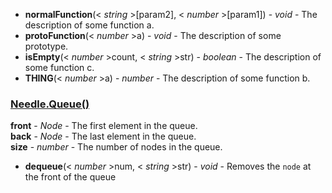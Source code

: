  - **normalFunction**(< _string_ >[param2], < _number_ >[param1]) - *void* - The description of some function a.
 - **protoFunction**(< _number_ >a) - *void* - The description of some prototype.
 - **isEmpty**(< _number_ >count, < _string_ >str) - *boolean* - The description of some function c.
 - **THING**(< _number_ >a) - *number* - The description of some function b.

### <a href="#needle.queue" name="needle.queue">Needle.Queue()</a>
**front** - *Node* -  The first element in the queue.<br />
**back** - *Node* -  The last element in the queue.<br />
**size** - *number* -  The number of nodes in the queue.<br />

 - **dequeue**(< _number_ >num, < _string_ >str) - *void* - Removes the `node` at the front of the queue
